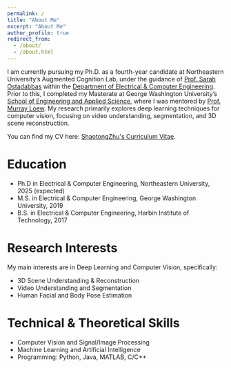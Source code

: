 ```yaml
---
permalink: /
title: "About Me"
excerpt: "About Me"
author_profile: true
redirect_from: 
  - /about/
  - /about.html
---
```


I am currently pursuing my Ph.D. as a fourth-year candidate at Northeastern University’s Augmented Cognition Lab, under the guidance of [Prof. Sarah Ostadabbas](https://coe.northeastern.edu/people/ostadabbas-sarah/) within the [Department of Electrical & Computer Engineering](https://ece.northeastern.edu/). Prior to this, I completed my Masterate at George Washington University’s [School of Engineering and Applied Science](https://engineering.gwu.edu/), where I was mentored by [Prof. Murray Loew](https://engineering.gwu.edu/murray-loew). My research primarily explores deep learning techniques for computer vision, focusing on video understanding, segmentation, and 3D scene reconstruction.

You can find my CV here: [ShaotongZhu's Curriculum Vitae](../assets/CV_Shaotong_Zhu_2024.pdf).

Education
======
* Ph.D in Electrical & Computer Engineering, Northeastern University, 2025 (expected)
* M.S. in Electrical & Computer Engineering, George Washington University, 2019
* B.S. in Electrical & Computer Engineering, Harbin Institute of Technology, 2017

Research Interests
======

My main interests are in Deep Learning and Computer Vision, specifically:

- 3D Scene Understanding & Reconstruction
- Video Understanding and Segmentation
- Human Facial and Body Pose Estimation

Technical & Theoretical Skills
======
* Computer Vision and Signal/Image Processing
* Machine Learning and Artificial Intelligence
* Programming: Python, Java, MATLAB, C/C++



